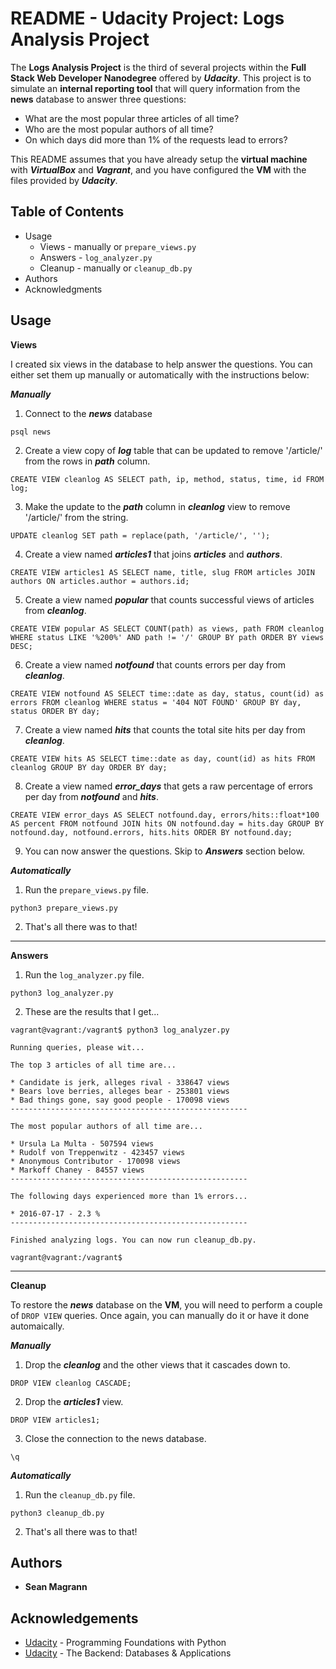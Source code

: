 # README - Udacity Project: Logs Analysis Project



The **Logs Analysis Project** is the third of several projects within the **Full Stack Web Developer Nanodegree** offered by **_Udacity_**.  This project is to simulate an **internal reporting tool** that will query information from the **news** database to answer three questions:

* What are the most popular three articles of all time?
* Who are the most popular authors of all time?
* On which days did more than 1% of the requests lead to errors?

This README assumes that you have already setup the **virtual machine** with **_VirtualBox_** and **_Vagrant_**, and you have configured the **VM** with the files provided by **_Udacity_**.

## Table of Contents

* Usage
  * Views - manually or `prepare_views.py`
  * Answers - `log_analyzer.py`
  * Cleanup - manually or `cleanup_db.py`
* Authors
* Acknowledgments

## Usage

**Views**

I created six views in the database to help answer the questions.  You can either set them up manually or automatically with the instructions below:

**_Manually_**

1. Connect to the **_news_** database
```
psql news
```
2. Create a view copy of **_log_** table that can be updated to remove '/article/' from the rows in **_path_** column.
```
CREATE VIEW cleanlog AS SELECT path, ip, method, status, time, id FROM log;
```
3. Make the update to the **_path_** column in **_cleanlog_** view to remove '/article/' from the string. 
```
UPDATE cleanlog SET path = replace(path, '/article/', '');
```
4. Create a view named **_articles1_** that joins **_articles_** and **_authors_**.
```
CREATE VIEW articles1 AS SELECT name, title, slug FROM articles JOIN authors ON articles.author = authors.id;
```
5. Create a view named **_popular_** that counts successful views of articles from **_cleanlog_**.
```
CREATE VIEW popular AS SELECT COUNT(path) as views, path FROM cleanlog WHERE status LIKE '%200%' AND path != '/' GROUP BY path ORDER BY views DESC;
```
6. Create a view named **_notfound_** that counts errors per day from **_cleanlog_**.
```
CREATE VIEW notfound AS SELECT time::date as day, status, count(id) as errors FROM cleanlog WHERE status = '404 NOT FOUND' GROUP BY day, status ORDER BY day;
```
7. Create a view named **_hits_** that counts the total site hits per day from **_cleanlog_**.
```
CREATE VIEW hits AS SELECT time::date as day, count(id) as hits FROM cleanlog GROUP BY day ORDER BY day;
```
8. Create a view named **_error_days_** that gets a raw percentage of errors per day from **_notfound_** and **_hits_**.
```
CREATE VIEW error_days AS SELECT notfound.day, errors/hits::float*100 AS percent FROM notfound JOIN hits ON notfound.day = hits.day GROUP BY notfound.day, notfound.errors, hits.hits ORDER BY notfound.day;
```
9. You can now answer the questions.  Skip to **_Answers_** section below.

**_Automatically_**

1. Run the `prepare_views.py` file.
```
python3 prepare_views.py
```
2. That's all there was to that!

****

**Answers**

1. Run the `log_analyzer.py` file.
```
python3 log_analyzer.py
```
2. These are the results that I get...
```
vagrant@vagrant:/vagrant$ python3 log_analyzer.py

Running queries, please wit...

The top 3 articles of all time are...

* Candidate is jerk, alleges rival - 338647 views
* Bears love berries, alleges bear - 253801 views
* Bad things gone, say good people - 170098 views
-----------------------------------------------------

The most popular authors of all time are...

* Ursula La Multa - 507594 views
* Rudolf von Treppenwitz - 423457 views
* Anonymous Contributor - 170098 views
* Markoff Chaney - 84557 views
-----------------------------------------------------

The following days experienced more than 1% errors...

* 2016-07-17 - 2.3 %
-----------------------------------------------------

Finished analyzing logs. You can now run cleanup_db.py.

vagrant@vagrant:/vagrant$ 
```
****

**Cleanup**

To restore the **_news_** database on the **VM**, you will need to perform a couple of `DROP VIEW` queries.  Once again, you can manually do it or have it done automaically.

**_Manually_**

1. Drop the **_cleanlog_** and the other views that it cascades down to.
```
DROP VIEW cleanlog CASCADE;
```
2. Drop the **_articles1_** view.
```
DROP VIEW articles1;
```
3. Close the connection to the news database.
```
\q
```

**_Automatically_**

1. Run the `cleanup_db.py` file.
```
python3 cleanup_db.py
```
2. That's all there was to that!

## Authors

* **Sean Magrann**

## Acknowledgements

* [Udacity](https://www.udacity.com/) - Programming Foundations with Python
* [Udacity](https://www.udacity.com/) - The Backend: Databases & Applications



